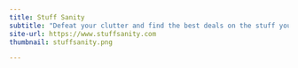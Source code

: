 ```yaml
---
title: Stuff Sanity
subtitle: "Defeat your clutter and find the best deals on the stuff you want"
site-url: https://www.stuffsanity.com
thumbnail: stuffsanity.png

---
```


